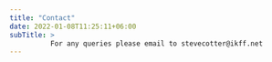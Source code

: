 ```yaml
---
title: "Contact"
date: 2022-01-08T11:25:11+06:00
subTitle: >
          For any queries please email to stevecotter@ikff.net
---
```

